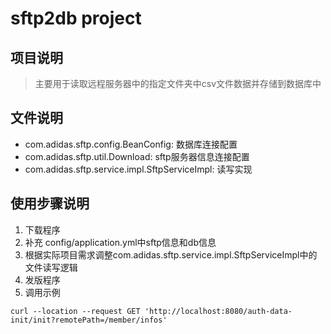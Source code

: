sftp2db project
===================================================




项目说明
-----------
> 主要用于读取远程服务器中的指定文件夹中csv文件数据并存储到数据库中


文件说明
-----------
* com.adidas.sftp.config.BeanConfig: 数据库连接配置
* com.adidas.sftp.util.Download: sftp服务器信息连接配置
* com.adidas.sftp.service.impl.SftpServiceImpl: 读写实现

使用步骤说明
-----------
1. 下载程序
1. 补充 config/application.yml中sftp信息和db信息
1. 根据实际项目需求调整com.adidas.sftp.service.impl.SftpServiceImpl中的文件读写逻辑
1. 发版程序
1. 调用示例

``
curl --location --request GET 'http://localhost:8080/auth-data-init/init?remotePath=/member/infos'
``